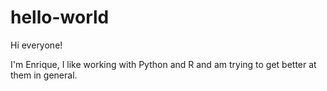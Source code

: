 # hello-world
Hi everyone!

I'm Enrique, I like working with Python and R and am trying to get better at them in general.
